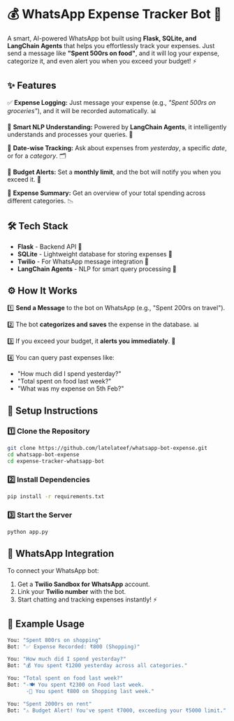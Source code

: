 # 💰 WhatsApp Expense Tracker Bot 🚀

A smart, AI-powered WhatsApp bot built using **Flask, SQLite, and LangChain Agents** that helps you effortlessly track your expenses. Just send a message like **"Spent 500rs on food"**, and it will log your expense, categorize it, and even alert you when you exceed your budget! ⚡

## ✨ Features

✅ **Expense Logging:** Just message your expense (e.g., _"Spent 500rs on groceries"_), and it will be recorded automatically. 📊

🔎 **Smart NLP Understanding:** Powered by **LangChain Agents**, it intelligently understands and processes your queries. 🤖

📅 **Date-wise Tracking:** Ask about expenses from _yesterday_, a specific _date_, or for a _category_. 🗂️

🚨 **Budget Alerts:** Set a **monthly limit**, and the bot will notify you when you exceed it. 💸

📜 **Expense Summary:** Get an overview of your total spending across different categories. 📉

## 🛠️ Tech Stack

- **Flask** - Backend API 🚀
- **SQLite** - Lightweight database for storing expenses 📂
- **Twilio** - For WhatsApp message integration 📲
- **LangChain Agents** - NLP for smart query processing 🧠

## ⚙️ How It Works

1️⃣ **Send a Message** to the bot on WhatsApp (e.g., "Spent 200rs on travel").

2️⃣ The bot **categorizes and saves** the expense in the database. 📊

3️⃣ If you exceed your budget, it **alerts you immediately**. 🚨

4️⃣ You can query past expenses like:

- "How much did I spend yesterday?"
- "Total spent on food last week?"
- "What was my expense on 5th Feb?"

## 🚀 Setup Instructions

### 1️⃣ Clone the Repository

```bash
git clone https://github.com/latelateef/whatsapp-bot-expense.git
cd whatsapp-bot-expense
cd expense-tracker-whatsapp-bot
```

### 2️⃣ Install Dependencies

```bash
pip install -r requirements.txt
```

### 3️⃣ Start the Server

```bash
python app.py
```

## 💬 WhatsApp Integration

To connect your WhatsApp bot:

1. Get a **Twilio Sandbox for WhatsApp** account.
2. Link your **Twilio number** with the bot.
3. Start chatting and tracking expenses instantly! ⚡

## 📌 Example Usage

```bash
You: "Spent 800rs on shopping"
Bot: "✅ Expense Recorded: ₹800 (Shopping)"

You: "How much did I spend yesterday?"
Bot: "💰 You spent ₹1200 yesterday across all categories."

You: "Total spent on food last week?"
Bot: "-🍽️ You spent ₹2300 on Food last week.
      -🛒 You spent ₹800 on Shopping last week."

You: "Spent 2000rs on rent"
Bot: "⚠️ Budget Alert! You've spent ₹7000, exceeding your ₹5000 limit."
```